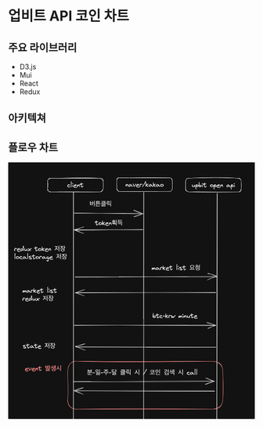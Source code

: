 # 업비트 API 코인 차트

## 주요 라이브러리
- D3.js
- Mui
- React
- Redux

## 아키텍쳐

## 플로우 차트
![flow](./image/readme/flowchart.png)
